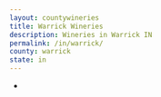 ```yaml
---
layout: countywineries
title: Warrick Wineries
description: Wineries in Warrick IN
permalink: /in/warrick/
county: warrick
state: in
---
```

-
